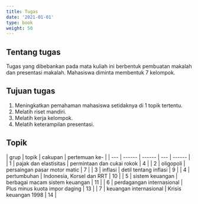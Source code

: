 ```yaml
---
title: Tugas
date: '2021-01-01'
type: book
weight: 50
---
```


## Tentang tugas

Tugas yang dibebankan pada mata kuliah ini berbentuk pembuatan makalah dan presentasi makalah. Mahasiswa diminta membentuk 7 kelompok. 

## Tujuan tugas

1. Meningkatkan pemahaman mahasiswa setidaknya di 1 topik tertentu.
2. Melatih riset mandiri.
3. Melatih kerja kelompok.
4. Melatih keterampilan presentasi.

## 

## Topik

| grup | topik | cakupan | pertemuan ke- |
| --- | ------ | ------ | --- | ------ |
| 1 | pajak dan elastisitas | permintaan dan cukai rokok | 4 |
| 2 | oligopoli | persaingan pasar motor matic | 7 |
| 3 | inflasi | detil tentang inflasi | 9 |
| 4 | pertumbuhan | Indonesia, Korsel dan RRT | 10 |
| 5 | sistem keuangan | berbagai macam sistem keuangan | 11 |
| 6 | perdagangan internasional | Plus minus kuota impor daging | 13 |
| 7 | keuangan internasional | Krisis keuangan 1998 | 14 |
